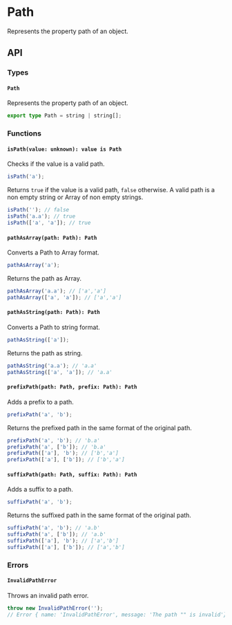 # Path

Represents the property path of an object.

## API

### Types

#### `Path`

Represents the property path of an object.

```ts
export type Path = string | string[];
```

### Functions

#### `isPath(value: unknown): value is Path`

Checks if the value is a valid path.

```ts
isPath('a');
```

Returns `true` if the value is a valid path, `false` otherwise.
A valid path is a non empty string or Array of non empty strings.

```ts
isPath(''); // false
isPath('a.a'); // true
isPath(['a', 'a']); // true
```

#### `pathAsArray(path: Path): Path`

Converts a Path to Array format.

```ts
pathAsArray('a');
```

Returns the path as Array.

```ts
pathAsArray('a.a'); // ['a','a']
pathAsArray(['a', 'a']); // ['a','a']
```

#### `pathAsString(path: Path): Path`

Converts a Path to string format.

```ts
pathAsString(['a']);
```

Returns the path as string.

```ts
pathAsString('a.a'); // 'a.a'
pathAsString(['a', 'a']); // 'a.a'
```

#### `prefixPath(path: Path, prefix: Path): Path`

Adds a prefix to a path.

```ts
prefixPath('a', 'b');
```

Returns the prefixed path in the same format of the original path.

```ts
prefixPath('a', 'b'); // 'b.a'
prefixPath('a', ['b']); // 'b.a'
prefixPath(['a'], 'b'); // ['b','a']
prefixPath(['a'], ['b']); // ['b','a']
```

#### `suffixPath(path: Path, suffix: Path): Path`

Adds a suffix to a path.

```ts
suffixPath('a', 'b');
```

Returns the suffixed path in the same format of the original path.

```ts
suffixPath('a', 'b'); // 'a.b'
suffixPath('a', ['b']); // 'a.b'
suffixPath(['a'], 'b'); // ['a','b']
suffixPath(['a'], ['b']); // ['a','b']
```

### Errors

#### `InvalidPathError`

Throws an invalid path error.

```ts
throw new InvalidPathError('');
// Error { name: 'InvalidPathError', message: 'The path "" is invalid'}
```
